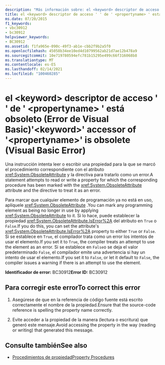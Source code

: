 ```yaml
---
description: "Más información sobre: el <keyword> descriptor de acceso ' ' de ' <propertyname> ' está obsoleto (Error de Visual Basic)"
title: el <keyword> descriptor de acceso ' ' de ' <propertyname> ' está obsoleto (Error de Visual Basic)
ms.date: 07/20/2015
f1_keywords:
- vbc30912
- bc30912
helpviewer_keywords:
- BC30912
ms.assetid: f1fa965e-090c-49f3-ab1e-cbb2f9b2a5f0
ms.openlocfilehash: 45058b34ee10ed4d10799562ab21d7ae12b478a9
ms.sourcegitcommit: 10e719780594efc781b15295e499c66f316068b8
ms.translationtype: MT
ms.contentlocale: es-ES
ms.lasthandoff: 02/14/2021
ms.locfileid: "100460285"
---
```

# <a name="keyword-accessor-of-propertyname-is-obsolete-visual-basic-error"></a><span data-ttu-id="30792-103">el \<keyword> descriptor de acceso ' ' de ' \<propertyname> ' está obsoleto (Error de Visual Basic)</span><span class="sxs-lookup"><span data-stu-id="30792-103">'\<keyword>' accessor of '\<propertyname>' is obsolete (Visual Basic Error)</span></span>

<span data-ttu-id="30792-104">Una instrucción intenta leer o escribir una propiedad para la que se marcó el procedimiento correspondiente con el atributo <xref:System.ObsoleteAttribute> y la directiva para tratarlo como un error.</span><span class="sxs-lookup"><span data-stu-id="30792-104">A statement attempts to read or write a property for which the corresponding procedure has been marked with the <xref:System.ObsoleteAttribute> attribute and the directive to treat it as an error.</span></span>  
  
 <span data-ttu-id="30792-105">Para marcar que cualquier elemento de programación ya no está en uso, aplíquele <xref:System.ObsoleteAttribute> .</span><span class="sxs-lookup"><span data-stu-id="30792-105">You can mark any programming element as being no longer in use by applying <xref:System.ObsoleteAttribute> to it.</span></span> <span data-ttu-id="30792-106">Si lo hace, puede establecer la propiedad <xref:System.ObsoleteAttribute.IsError%2A> del atributo en `True` o `False`.</span><span class="sxs-lookup"><span data-stu-id="30792-106">If you do this, you can set the attribute's <xref:System.ObsoleteAttribute.IsError%2A> property to either `True` or `False`.</span></span> <span data-ttu-id="30792-107">Si se establece en `True`, el compilador trata como un error los intentos de usar el elemento.</span><span class="sxs-lookup"><span data-stu-id="30792-107">If you set it to `True`, the compiler treats an attempt to use the element as an error.</span></span> <span data-ttu-id="30792-108">Si se establece en `False`o se deja el valor predeterminado `False`, el compilador emite una advertencia si hay un intento de usar el elemento.</span><span class="sxs-lookup"><span data-stu-id="30792-108">If you set it to `False`, or let it default to `False`, the compiler issues a warning if there is an attempt to use the element.</span></span>  
  
 <span data-ttu-id="30792-109">**Identificador de error:** BC30912</span><span class="sxs-lookup"><span data-stu-id="30792-109">**Error ID:** BC30912</span></span>  
  
## <a name="to-correct-this-error"></a><span data-ttu-id="30792-110">Para corregir este error</span><span class="sxs-lookup"><span data-stu-id="30792-110">To correct this error</span></span>  
  
1. <span data-ttu-id="30792-111">Asegúrese de que en la referencia de código fuente está escrito correctamente el nombre de la propiedad.</span><span class="sxs-lookup"><span data-stu-id="30792-111">Ensure that the source-code reference is spelling the property name correctly.</span></span>  
  
2. <span data-ttu-id="30792-112">Evite acceder a la propiedad de la manera (lectura o escritura) que generó este mensaje.</span><span class="sxs-lookup"><span data-stu-id="30792-112">Avoid accessing the property in the way (reading or writing) that generated this message.</span></span>  
  
## <a name="see-also"></a><span data-ttu-id="30792-113">Consulte también</span><span class="sxs-lookup"><span data-stu-id="30792-113">See also</span></span>

- [<span data-ttu-id="30792-114">Procedimientos de propiedad</span><span class="sxs-lookup"><span data-stu-id="30792-114">Property Procedures</span></span>](../programming-guide/language-features/procedures/property-procedures.md)
